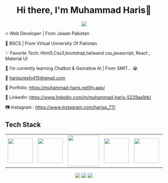 <body>
  <div align="center">
    <h1> Hi there, I'm Muhammad Haris👋<a href="https://github.com/MuhammadHaris77/MuhammadHaris77/"></h1>
  </div>
<p align="center">
<a href="https://github.com/MuhammadHaris77"><img src="https://readme-typing-svg.herokuapp.com/?lines=Web+Developer;Front+End+Developer&font=Roboto&size=26&duration=3500&pause=500&center=true&width=500&height=50&color=eab676"></a>
	


🔥  Web Developer | From Jawan Pakistan
	
📢 BSCS | From Virtual University Of Pakistan

✨ Favorite Tech: Html5,Css3,bootstrap,tailwand css,javascript, React , Material UI

📓 I’m currently learning Chatbot & Genrative AI | From SMIT... 😭

📧 hariqureshi415@gmail.com

🎨 Portfolio: https://muhammad-haris.netlify.app/

💼 LinkedIn: https://www.linkedin.com/in/muhammad-haris-5229aa1bb/

📷 Instagram : https://www.instagram.com/harisq_77/
 
<h2>Tech Stack</h2>

<table width="100">
<tr>
    <td align='center' width="200">
            <img src="https://upload.wikimedia.org/wikipedia/commons/thumb/3/38/HTML5_Badge.svg/600px-HTML5_Badge.svg.png"  width="80">
    </td>

  <td align='center' width="200">
        <img src="https://www.svgrepo.com/show/452185/css-3.svg"  width="80">
    </td>
     <td align='center' width="200">
        <img src="https://www.svgrepo.com/show/353498/bootstrap.svg" width="100">
    </td>

 
   <td align='center' width="200">
        <img src="https://www.svgrepo.com/show/353925/javascript.svg" width="80">
    </td>
   <td align='center' width="200">
        <img src="https://www.svgrepo.com/show/493719/react-javascript-js-framework-facebooksvg" width="80">
    </td>
  <td align='center' width="200">
        <img src="https://www.svgrepo.com/show/354048/material-ui.svg" width="80">
    </td>
</tr>
 

    
</table>
</p>
<p align="center">
<a href="https://www.linkedin.com/in/muhammad-haris-5229aa1bb/"><img src="https://img.shields.io/badge/-Muhammad%20Haris-0077B5?style=flat&logo=Linkedin&logoColor=white"/></a>
<a href="mailto:harisqureshi415@gmail.com"><img src="https://img.shields.io/badge/-harisqureshi415@gmail.com-D14836?style=flat&logo=Gmail&logoColor=white"/></a>
<a href="https://www.instagram.com/harisq_77/"><img src="https://img.shields.io/badge/-@harisq_77-E4405F?style=flat&logo=Instagram&logoColor=white"/></a>
 </p>
 
<br>
